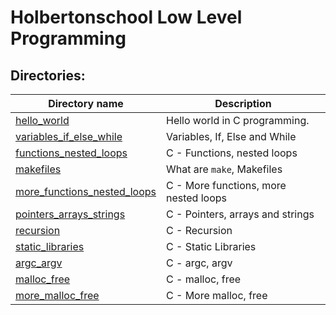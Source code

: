 # Holbertonschool Low Level Programming

## Directories:

| Directory name                                                | Description                           |
| ------------------------------------------------------------- | ------------------------------------- |
| [hello_world](./hello_world)                                  | Hello world in C programming.         |
| [variables_if_else_while](./variables_if_else_while/)         | Variables, If, Else and While         |
| [functions_nested_loops](./functions_nested_loops/)           | C - Functions, nested loops           |
| [makefiles](./makefiles/)                                     | What are `make`, Makefiles            |
| [more_functions_nested_loops](./more_functions_nested_loops/) | C - More functions, more nested loops |
| [pointers_arrays_strings](./pointers_arrays_strings/)         | C - Pointers, arrays and strings      |
| [recursion](./recursion/)                                     | C - Recursion                         |
| [static_libraries](./static_libraries/)                       | C - Static Libraries                  |
| [argc_argv](./argc_argv/)                                     | C - argc, argv                        |
| [malloc_free](./malloc_free/)                                 | C - malloc, free                      |
| [more_malloc_free](./more_malloc_free/)                       | C - More malloc, free                 |
